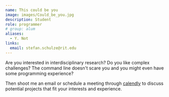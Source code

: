 ```yaml
---
name: This could be you
image: images/Could_be_you.jpg
description: Student
role: programmer
# group: alum
aliases:
  - Y. Not
links:
  email: stefan.schulze@rit.edu
---
```


Are you interested in interdisciplinary research?
Do you like complex challenges?
The command line doesn't scare you and you might even have some programming experience?

Then shoot me an email or schedule a meeting through [calendly](https://calendly.com/schulze-lab) to discuss potential projects that fit your interests and experience.
